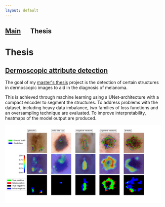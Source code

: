 ```yaml
---
layout: default
---
```

## [Main](./) &emsp; Thesis &emsp;

# Thesis

## [Dermoscopic attribute detection](https://github.com/arnohe/dermoscopic-attribute-detection)
The goal of my [master's thesis](https://lib.ugent.be/catalog/rug01:003150464) project is the detection of certain structures in dermoscopic images to aid in the diagnosis of melanoma.


This is achieved through machine learning using a UNet-architecture with a compact encoder to segment the structures.
To address problems with the dataset, including heavy data imbalance, two families of loss functions and an oversampling technique are evaluated.
To improve interpretability, heatmaps of the model output are produced.

![picture](https://github.com/arnohe/arnohe.github.io/raw/main/thesis_BFL_output.png?raw=true)

